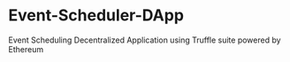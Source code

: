 # Event-Scheduler-DApp
Event Scheduling Decentralized Application using Truffle suite powered by Ethereum
